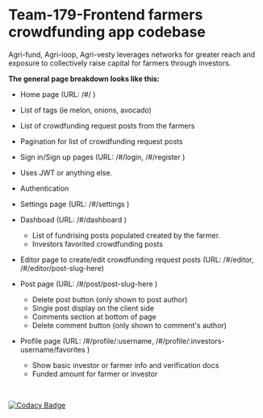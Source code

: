 # Team-179-Frontend farmers crowdfunding app codebase

Agri-fund, Agri-loop, Agri-vesty leverages networks for greater reach and exposure to collectively raise capital for farmers through investors.

**The general page breakdown looks like this:**

-  Home page (URL: /#/ )
  -  List of tags (ie melon, onions, avocado)
  -  List of crowdfunding request posts from the farmers
  -  Pagination for list of crowdfunding request posts

-  Sign in/Sign up pages (URL: /#/login, /#/register )

  -  Uses JWT or anything else.
  -  Authentication

-  Settings page (URL: /#/settings )

- Dashboad (URL: /#/dashboard )

  - List of fundrising posts populated created by the farmer.
  - Investors favorited crowdfunding posts

- Editor page to create/edit crowdfunding request posts (URL: /#/editor, /#/editor/post-slug-here)

- Post page (URL: /#/post/post-slug-here )

  - Delete post button (only shown to post author)
  - Single post display on the client side
  - Comments section at bottom of page
  - Delete comment button (only shown to comment's author)

- Profile page (URL: /#/profile/:username, /#/profile/:investors-username/favorites )
  - Show basic investor or farmer info and verification docs
  - Funded amount for farmer or investor

<br />

[![Codacy Badge](https://api.codacy.com/project/badge/Grade/86f6d693fe9e4dc8b334822ca5af50c1)](https://app.codacy.com/gh/BuildForSDGCohort2/Team-179-Frontend?utm_source=github.com&utm_medium=referral&utm_content=BuildForSDGCohort2/Team-179-Frontend&utm_campaign=Badge_Grade_Settings)
